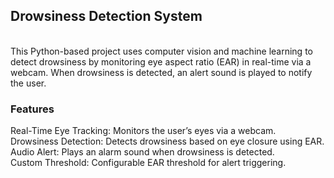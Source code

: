 <h2>Drowsiness Detection System</h2><br>
This Python-based project uses computer vision and machine learning to detect drowsiness by monitoring eye aspect ratio (EAR) in real-time via a webcam. When drowsiness is detected, an alert sound is played to notify the user.<br>

<h3>Features</h3>
Real-Time Eye Tracking: Monitors the user’s eyes via a webcam.<br>
Drowsiness Detection: Detects drowsiness based on eye closure using EAR.<br>
Audio Alert: Plays an alarm sound when drowsiness is detected.<br>
Custom Threshold: Configurable EAR threshold for alert triggering.<br>

